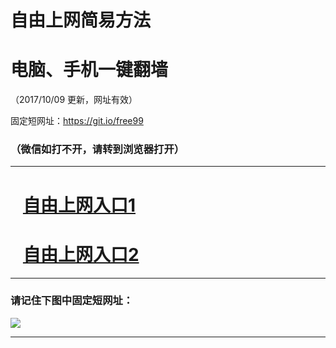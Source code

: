 ﻿# 自由上网简易方法

# 电脑、手机一键翻墙

（2017/10/09 更新，网址有效）

固定短网址：https://git.io/free99

### （微信如打不开，请转到浏览器打开）


***





# &nbsp;&nbsp; <a href="http://ft1392323970.fwq-tz-1001.info/fwqtz01.html?t=100900127572 " target="_blank">自由上网入口1</a>
# &nbsp;&nbsp; <a href="http://ft3142713474.fwq-tz-1002.info/fwqtz02.html?t=10090014558 " target="_blank">自由上网入口2</a>
***

### 请记住下图中固定短网址：

<img src="https://s3-us-west-2.amazonaws.com/fwq-1001/yjfq-20170905okok.png" /> 


***

